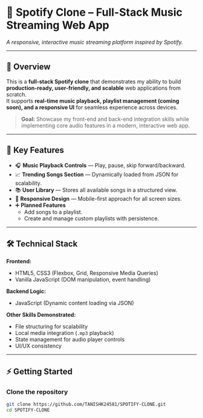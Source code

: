 # 🎵 Spotify Clone – Full-Stack Music Streaming Web App

 
*A responsive, interactive music streaming platform inspired by Spotify.*

---

## 📌 Overview

This is a **full-stack Spotify clone** that demonstrates my ability to build **production-ready, user-friendly, and scalable** web applications from scratch.  
It supports **real-time music playback, playlist management (coming soon), and a responsive UI** for seamless experience across devices.

> **Goal:** Showcase my front-end and back-end integration skills while implementing core audio features in a modern, interactive web app.

---

## 🚀 Key Features

- 🎧 **Music Playback Controls** — Play, pause, skip forward/backward.
- 📈 **Trending Songs Section** — Dynamically loaded from JSON for scalability.
- 📚 **User Library** — Stores all available songs in a structured view.
- 📱 **Responsive Design** — Mobile-first approach for all screen sizes.
- ➕ **Planned Features**
  - Add songs to a playlist.
  - Create and manage custom playlists with persistence.

---

## 🛠 Technical Stack

**Frontend:**  
- HTML5, CSS3 (Flexbox, Grid, Responsive Media Queries)  
- Vanilla JavaScript (DOM manipulation, event handling)  

**Backend Logic:**  
- JavaScript (Dynamic content loading via JSON)  

**Other Skills Demonstrated:**  
- File structuring for scalability  
- Local media integration (`.mp3` playback)  
- State management for audio player controls  
- UI/UX consistency  

---


## ⚡ Getting Started

### Clone the repository
```bash
git clone https://github.com/TANISHK24581/SPOTIFY-CLONE.git
cd SPOTIFY-CLONE

